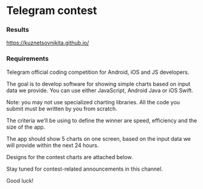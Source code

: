 # Telegram contest

### Results

https://kuznetsovnikita.github.io/

### Requirements

Telegram official coding competition for Android, iOS and JS developers. 

The goal is to develop software for showing simple charts based on input data we provide. You can use either JavaScript, Android Java or iOS Swift. 

Note: you may not use specialized charting libraries. All the code you submit must be written by you from scratch.

The criteria we’ll be using to define the winner are speed, efficiency and the size of the app.

The app should show 5 charts on one screen, based on the input data we will provide within the next 24 hours.

Designs for the contest charts are attached below.

Stay tuned for contest-related announcements in this channel.

Good luck!

